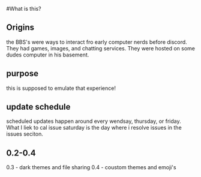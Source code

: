 
#What is this?
## Origins
the BBS's were ways to interact fro early computer nerds before discord. They had games, images, and chatting services.
They were hosted on some dudes computer in his basement.
## purpose
this is supposed to emulate that experience!

## update schedule
scheduled updates happen around every wendsay, thursday, or friday. 
What I liek to cal issue saturday is the day where i resolve issues in the issues seciton.

## 0.2-0.4
0.3 - dark themes and file sharing
0.4 - coustom themes and emoji's
